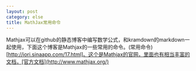 ```yaml
---
layout: post
category: else
title: MathJax常用命令
---
```


Mathjax可以在github的静态博客中编写数学公式，和kramdown的markdown一起使用，下面这个博客是Mathjax的一些常用的命令。(常用命令)[http://iori.sinaapp.com/17.html]。这个是Mathjax的官网，里面也有相当丰富的文档，[官方文档](http://www.mathjax.org/)